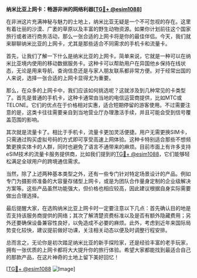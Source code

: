 **纳米比亚上网卡：畅游非洲的网络利器[[TG💪+ @esim1088](https://t.me/s/esim1088)]**

在非洲这片充满神秘与魅力的土地上，纳米比亚无疑是一个不可忽视的存在。这里有着壮丽的沙漠、广袤的草原以及丰富的野生动物资源。如果你计划前往这个国家旅行或者进行商务活动，那么一张合适的上网卡将是你的最佳伴侣。今天，我们就来聊聊纳米比亚的上网卡，尤其是那些适合不同需求的手机卡和流量卡。

首先，让我们了解一下什么是纳米比亚的上网卡。简单来说，它就是一种可以在纳米比亚境内使用的移动数据服务卡。这种卡可以帮助用户在异国他乡保持在线状态，无论是用来导航、查询信息还是与家人朋友联系都非常方便。对于经常出国的人来说，选择一张合适的上网卡显得尤为重要。

那么，在众多的上网卡中，我们应该如何挑选呢？这就涉及到几种常见的卡类型了。首先是普通的手机卡，这种卡通常由当地的电信运营商提供，比如MTC或TELONE。它们的优点在于价格相对实惠，适合短期停留的游客使用。不过需要注意的是，这类卡往往需要亲自到当地营业厅办理激活手续，并且可能会受到信号覆盖范围的影响。

其次就是流量卡了。相比于手机卡，流量卡更加灵活便捷。用户无需更换SIM卡，只需通过购买虚拟号码的方式即可享受高速上网体验。这种卡特别适合那些不想频繁更换实体卡的人群，同时也避免了语言不通带来的麻烦。目前市面上有许多支持eSIM技术的流量卡服务提供商，比如我们提到的[TG💪+ @esim1088](https://t.me/s/esim1088)，它们能够轻松满足全球用户的跨境通信需求。

当然，除了上述两种基本类型之外，还有一些专门针对特定场景设计的产品。例如专门为摄影师准备的大容量存储型上网卡，或是为团队合作量身定制的企业级解决方案等。这些产品虽然功能强大，但价格也相应较高，因此建议根据自身实际需要做出合理选择。

最后提醒大家，在选购纳米比亚上网卡时一定要注意以下几点：首先确认目的地是否支持该服务商提供的网络；其次了解清楚资费标准以及是否有额外隐藏费用；另外还要确保设备兼容性良好，以免造成不必要的麻烦。此外，考虑到近年来国际局势变化较快，建议提前做好功课，关注相关动态以便及时调整行程安排。

总而言之，无论你是初次踏足纳米比亚的新手探险家，还是经验丰富的老手玩家，拥有一张优质的上网卡都将大大提升你的旅行体验。希望大家都能找到最适合自己的那款产品，在这片神奇的土地上留下美好回忆！

[[TG💪+ @esim1088](https://t.me/s/esim1088) ![Image](https://i.postimg.cc/4NQfJmqS/Snipaste-2025-05-13-00-14-12.png)]